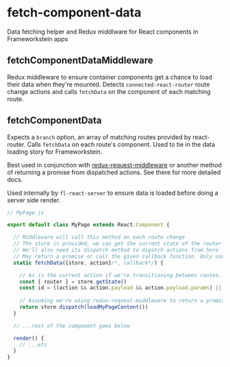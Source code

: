 # fetch-component-data
Data fetching helper and Redux middlware for React components in Frameworkstein apps


fetchComponentDataMiddleware
------------------

Redux middleware to ensure container components get a chance to load their data when they're mounted.
Detects `connected-react-router` route change actions and calls `fetchData` on the component of each matching route.



fetchComponentData
------------------

Expects a `branch` option, an array of matching routes provided by react-router. Calls `fetchData` on each route's component. Used to tie in the data loading story for Frameworkstein.

Best used in conjunction with [redux-request-middleware](https://github.com/frameworkstein/redux-request-middleware) or another method of returning a promise from dispatched actions. See there for more detailed docs.

Used internally by `fl-react-server` to ensure data is loaded before doing a server side render.



```javascript
// MyPage.js

export default class MyPage extends React.Component {

  // Middleware will call this method on each route change
  // The store is provided, we can get the current state of the router from it via redux-router
  // We'll also need its dispatch method to dipatch actions from here
  // May return a promise or call the given callback function. Only useful if doing server side rendering, so the server renderer can delay rendering the page until the component has finished loading its data.
  static fetchData({store, action}/*, callback*/) {

    // As is the current action if we're transitioning between routes. 'action.payload' contains the props for the route we're transitioning to. Here for example we're getting router.params.id from it
    const { router } = store.getState()
    const id = ((action && action.payload && action.payload.params) || router.params).id
    
    // Assuming we're using redux-request-middleware to return a promise when dispatching this action
    return store.dispatch(loadMyPageContent())
  }

  // ...rest of the component goes below

  render() {
    // ...etc
  }
}
```
